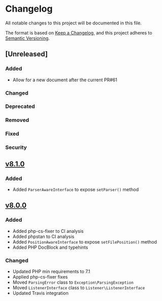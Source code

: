 # Changelog
All notable changes to this project will be documented in this file.

The format is based on [Keep a Changelog](https://keepachangelog.com/en/1.0.0/),
and this project adheres to [Semantic Versioning](https://semver.org/spec/v2.0.0.html).

## [Unreleased]
### Added
- Allow for a new document after the current PR#61
### Changed
### Deprecated
### Removed
### Fixed
### Security

## [v8.1.0](https://github.com/salsify/jsonstreamingparser/releases/tag/v8.1)
### Added
- Added `ParserAwareInterface` to expose `setParser()` method

## [v8.0.0](https://github.com/salsify/jsonstreamingparser/releases/tag/v8.0)
### Added
- Added php-cs-fixer to CI analysis
- Added phpstan to CI analysis
- Added `PositionAwareInterface` to expose `setFilePosition()` method
- Added PHP DocBlock and typehints

### Changed
- Updated PHP min requirements to 7.1
- Applied php-cs-fixer fixes
- Moved `ParsingError` class to `Exception\ParsingException`
- Moved `ListenerInterface` class to `Listener\ListenerInterface`
- Updated Travis integration
